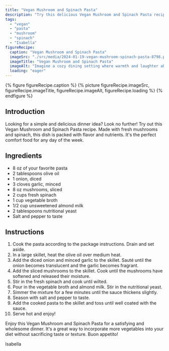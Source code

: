 ```yaml
---
title: "Vegan Mushroom and Spinach Pasta"
description: "Try this delicious Vegan Mushroom and Spinach Pasta recipe for a simple and flavorful dinner. Made with fresh mushrooms, spinach, and a creamy sauce, it's a satisfying meal that's packed with nutrients."
tags:
  - "vegan"
  - "pasta"
  - "mushroom"
  - "spinach"
  - "Isabella"
figureRecipe: 
  caption: "Vegan Mushroom and Spinach Pasta"
  imageSrc: "./src/media/2024-01-19-vegan-mushroom-spinach-pasta-8798.png"
  imageTitle: "Vegan Mushroom and Spinach Pasta"
  imageAlt: "Imagine a cozy dining setting where warmth and laughter abound. At the center of the table, a steaming, inviting plate of Vegan Mushroom and Spinach Pasta catches your attention. The dish vibrant with fresh mushrooms and spinach and the tempting aroma of garlic and onions pervading the air. Admire the details of the sauce, a rich blend of vegetable broth, almond milk, and nutritional yeast, enveloping the perfectly cooked al dente pasta. Taste the earthy mushrooms, fresh spinach and indulge in the comforting familiarity of a classic Italian pasta dish, all the while knowing the meal aligns with your vegan values. A culinary experience that celebrates Italian cuisine and veganism."
  loading: "eager"
---
```


{% figure figureRecipe.caption %}
{% picture figureRecipe.imageSrc, figureRecipe.imageTitle, figureRecipe.imageAlt, figureRecipe.loading %}
{% endfigure %}

## Introduction

Looking for a simple and delicious dinner idea? Look no further! Try out this Vegan Mushroom and Spinach Pasta recipe. Made with fresh mushrooms and spinach, this dish is packed with flavor and nutrients. It's the perfect comfort food for any day of the week.

## Ingredients

- 8 oz of your favorite pasta
- 2 tablespoons olive oil
- 1 onion, diced
- 3 cloves garlic, minced
- 8 oz mushrooms, sliced
- 2 cups fresh spinach
- 1 cup vegetable broth
- 1/2 cup unsweetened almond milk
- 2 tablespoons nutritional yeast
- Salt and pepper to taste

## Instructions

1. Cook the pasta according to the package instructions. Drain and set aside.
2. In a large skillet, heat the olive oil over medium heat.
3. Add the diced onion and minced garlic to the skillet. Sauté until the onion becomes translucent and the garlic becomes fragrant.
4. Add the sliced mushrooms to the skillet. Cook until the mushrooms have softened and released their moisture.
5. Stir in the fresh spinach and cook until wilted.
6. Pour in the vegetable broth and almond milk. Stir in the nutritional yeast.
7. Simmer the mixture for a few minutes until the sauce thickens slightly.
8. Season with salt and pepper to taste.
9. Add the cooked pasta to the skillet and toss until well coated with the sauce.
10. Serve hot and enjoy!

Enjoy this Vegan Mushroom and Spinach Pasta for a satisfying and wholesome dinner. It's a great way to incorporate more vegetables into your diet without sacrificing taste or texture. Buon appetito!

Isabella

